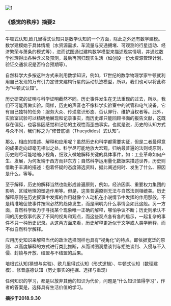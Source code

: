 
![1](https://hello-beijing.oss-cn-beijing.aliyuncs.com/myGithub/MrZ/10.jpg)

### 《感觉的秩序》摘要2
--------

牛顿式认知,欧几里得式认知只是数学认知的一个方面，除此之外还有数学建模。数学建模始于具体情境（水资源需求、车流量与交通拥堵、可观测的行星运动、经济繁荣与萧条的模式等），进而试图通过建构数学模型来描述现实情境，并通过数学推理得出各种含义及预测，最后再回归现实生活（如创设一份水资源管理计划、验证交通状况是否符合预期等）。

自然科学大多按这种方式来利用数学知识，例如，17世纪的数学物理学家牛顿就利用自己发现的万有引力定律来建构行星的运动轨迹模型，所以，我们也可以将此称为“牛顿式认知”。

历史研究的证明与科学证明截然不同。历史事件发生在无法重现的过去，所以，我们不可能再做实验。同样，历史的声音也不像科学实验室中的试管和电气设备，它有自己独特的任务：服务大众、传递意识形态、否认罪行、维护当权者等。此外，实验室试验可以精确地展现和记录事实，而历史却只能回顾书面的报告文献，这既存在偏见，也容易因感觉和记忆的主观性而歪曲事实。也就是说，历史的认知方式与众不同，我们称之为“修昔底德（Thucydides）式认知”。

那么，相应的描述、解释和应用呢？虽然历史和科学都需要实证，但是二者最得意的成果走向却毫无相似之处。科学尽可能地放大宏观，归纳最普遍的法则或原则，历史则尽可能地缩小视角，细致入微地解释关键的具体事件，如：工业革命如何产生、发展，为何发端于西方而非东方；自然科学运用量化数据来描述世界，历史则借助于丰满的描述：抱着怀疑的态度筛选资料，据此阐述何时、发生了什么、原因是什么，等等。

至于解释，历史的解释当然也能形成普遍原则，例如，经济因素、重要权力集团的影响、区域地理的塑造作用等。但是，这类普遍原则无法与自然法则相媲美。历史解释原则在历史叙事中发挥的作用就像个人动机在小说情节中发挥的作用那般，不是精准地促使事件按照必然的趋势发生，而是阐明为什么事情会如此这般。另一方面，自然科学致力于寻找某个现象唯一正确的解释，哪怕争议不断；历史则承认不同的历史叙事代表了不同的视角和观点，而这些观点各有各的启示，一起复杂的事件不只一种历史记录。从这两方面来看，历史解释更近似于文学或人类学解释，而不似自然科学解释。

应用历史知识来解释当代的政治选择同样也具有“视角化”的特点。即依据宽泛的原则、以高度解释的方式进行类比推断，从而试图洞悉谈判与拒绝谈判、入侵与不入侵、封锁与开放、结盟与不结盟的后果。

培根式认知(猜想与实验)、欧几里得式认知（形式逻辑）、牛顿式认知（数理建模）、修昔底德认知（历史事实的挖掘、选择与重现）

任何知识的学习，都是以放弃其他的知识为代价，问题是“什么知识值得学习”，作者的答案是，选择具有生活价值的学习。

**摘抄于2018.9.30**